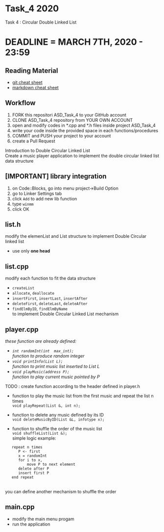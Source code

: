 # Task_4 2020
Task 4 : Circular Double Linked List

# DEADLINE = MARCH 7TH, 2020 - 23:59

## Reading Material
* [git cheat sheet](https://education.github.com/git-cheat-sheet-education.pdf)
* [markdown cheat sheet](https://enterprise.github.com/downloads/en/markdown-cheatsheet.pdf)

## Workflow
1. FORK this repositori ASD_Task_4 to your GitHub account
2. CLONE ASD_Task_4 repository from YOUR OWN ACCOUNT
3. open and modify codes in *.cpp and *.h files inside project ASD_Task_4
4. write your code inside the provided space in each functions/procedures 
5. COMMIT and PUSH your project to your account
6. create a Pull Request

Introduction to Double Circular Linked List  <br>
Create a music player application to implement the double circular linked list data structure

## [IMPORTANT] library integration
1. on Code::Blocks, go into menu project->Build Option
2. go to Linker Settings tab
3. click `Add` to add new lib function
4. type `winmm`
5. click OK

## list.h
modify the elemenList and List structure to implement Double Circular linked list
* use only **one head**
	
## list.cpp
modify each function to fit the data structure
* `createList`
* `allocate`, `deallocate`
* `insertFirst`, `insertLast`, `insertAfter`
* `deleteFirst`, `deleteLast`, `deleteAfter`
* `findElmByID`, `findElmByName`<br>
to implement Double Circular Linked List mechanism
	
## player.cpp
<i>these function are already defined:
* `int randomInt(int  max_int);` <br>function to produce random integer<br> 
* `void printInfo(List L);` <br>function to print music list inserted to List L<br>
* `void playMusic(address P);` <br>function to play current music pointed by P<br> 
</i>
TODO : 
create function according to the header defined in player.h
  
* function to play the music list from the first music and repeat the list n times  <br>`void playRepeat(List &, int n);` <br>
  
* function to delete any music defined by its ID<br>
  ```void deleteMusicByID(List &L, infotype x);```

* function to shuffle the order of the music list<br> `void shuffleList(List &);`<br>simple logic example: <br> 

```
   repeat n times
      P <- first
      x = randomInt
      for i to x, 
          move P to next element
      delete after P
      insert first P
   end repeat
  ```
  <br>  you can define another mechanism to shuffle the order
  
		
## main.cpp
* modify the main menu progam
* run the application
	

